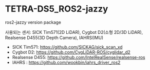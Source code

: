 # TETRA-DS5_ROS2-jazzy
ros2-jazzy version package

사용되는 센서:
   SICK Tim571(2D LiDAR), Cygbot D2(소형 2D/3D LiDAR), Realsense D455(3D Depth Camera), IAHRS(IMU)

- SICK Tim571: https://github.com/SICKAG/sick_scan_xd
- Cygbot D2: https://github.com/CygLiDAR-ROS/cyglidar_d2
- Realsense D455: https://github.com/IntelRealSense/realsense-ros
- IAHRS : https://github.com/wookbin/iahrs_driver_ros2
  
